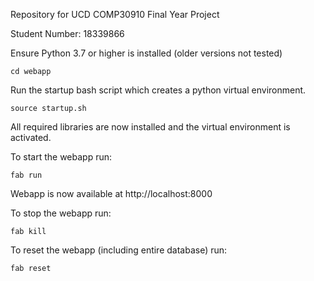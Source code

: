 Repository for UCD COMP30910 Final Year Project

Student Number: 18339866


Ensure Python 3.7 or higher is installed (older versions not tested)

```
cd webapp
```

Run the startup bash script which creates a python virtual environment.

```
source startup.sh
```

All required libraries are now installed and the virtual environment is activated.

To start the webapp run:
```
fab run
```

Webapp is now available at http://localhost:8000

To stop the webapp run:
```
fab kill
```

To reset the webapp (including entire database) run:
```
fab reset
```